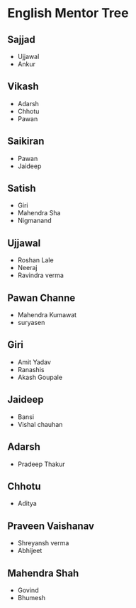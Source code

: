 # English Mentor Tree

## Sajjad
* Ujjawal 
* Ankur 


## Vikash 
* Adarsh
* Chhotu
* Pawan


## Saikiran
* Pawan
* Jaideep


## Satish 
* Giri 
* Mahendra Sha
* Nigmanand


## Ujjawal 
* Roshan Lale
* Neeraj
* Ravindra verma


## Pawan Channe
* Mahendra Kumawat
* suryasen


## Giri
* Amit Yadav
* Ranashis
* Akash Goupale


## Jaideep 
* Bansi
* Vishal chauhan


## Adarsh 
* Pradeep Thakur


## Chhotu
* Aditya


## Praveen Vaishanav
* Shreyansh verma
* Abhijeet


## Mahendra Shah
* Govind
* Bhumesh 
